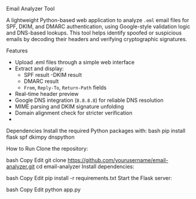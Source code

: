 Email Analyzer Tool

A lightweight Python-based web application to analyze `.eml` email files for SPF, DKIM, and DMARC authentication, using Google-style validation logic and DNS-based lookups. This tool helps identify spoofed or suspicious emails by decoding their headers and verifying cryptographic signatures.

 Features

- Upload .eml files through a simple web interface
- Extract and display:
  - SPF result
  -DKIM result
  - DMARC result
  - `From`, `Reply-To`, `Return-Path` fields
- Real-time header preview
- Google DNS integration (`8.8.8.8`) for reliable DNS resolution
- MIME parsing and DKIM signature unfolding
- Domain alignment check for stricter verification
- 
 Dependencies
Install the required Python packages with:
bash
pip install flask spf dkimpy dnspython

 How to Run
Clone the repository:

bash
Copy
Edit
git clone https://github.com/yourusername/email-analyzer.git
cd email-analyzer
Install dependencies:

bash
Copy
Edit
pip install -r requirements.txt
Start the Flask server:

bash
Copy
Edit
python app.py
